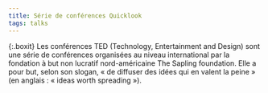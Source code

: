 ```yaml
---
title: Série de conférences Quicklook
tags: talks
---
```


{:.boxit}
Les conférences TED (Technology, Entertainment and Design) sont une série de conférences organisées au niveau international par la fondation à but non lucratif nord-américaine The Sapling foundation. Elle a pour but, selon son slogan, « de diffuser des idées qui en valent la peine » (en anglais : « ideas worth spreading »).
